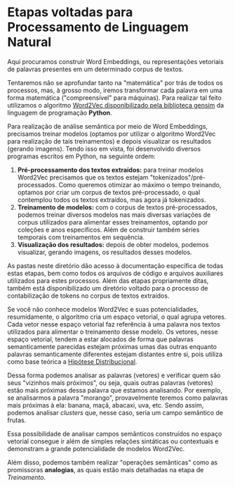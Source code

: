 # Etapas voltadas para Processamento de Linguagem Natural

Aqui procuramos construir Word Embeddings, ou representações vetoriais de palavras presentes em um determinado corpus de textos.

Tentaremos não se aprofundar tanto na "matemática" por trás de todos os processos, mas, à grosso modo, iremos transformar cada palavra em uma forma matemática ("compreensível" para máquinas). Para realizar tal feito utilizamos o algoritmo [Word2Vec disponibilizado pela biblioteca gensim](https://radimrehurek.com/gensim/auto_examples/tutorials/run_word2vec.html) da linguagem de programação **Python**. 

Para realização de análise semântica por meio de Word Embeddings, precisamos treinar modelos (optamos por utilizar o algoritmo Word2Vec para realização de tais treinamentos) e depois visualizar os resultados (gerando imagens). Tendo isso em vista, foi desenvolvido diversos programas escritos em Python, na seguinte ordem:

1. **Pré-processamento dos textos extraídos:** para treinar modelos Word2Vec precisamos que os textos estejam "tokenizados"/pré-processados. Como queremos otimizar ao máximo o tempo treinando, optamos por criar um corpus de textos pré-processado, o qual contemplou todos os textos extraídos, mas agora já tokenizados.
2. **Treinamento de modelos:** com o corpus de textos pré-processados, podemos treinar diversos modelos nas mais diversas variações de corpus utilizados para alimentar esses treinamentos, optando por coleções e anos específicos. Além de construir também séries temporais com treinamentos em sequência.
3. **Visualização dos resultados:** depois de obter modelos, podemos visualizar, gerando imagens, os resultados desses modelos.

As pastas neste diretório dão acesso à documentação específica de todas estas etapas, bem como todos os arquivos de código e arquivos auxiliares utilizados para estes processos. Além das etapas propriamente ditas, também está disponibilizado um diretório voltado para o processo de contabilização de tokens no corpus de textos extraídos.

Se você não conhece modelos Word2Vec e suas potencialidades, resumidamente, o algoritmo cria um espaço vetorial, o qual agrupa vetores. Cada vetor nesse espaço vetorial faz referência à uma palavra nos textos utilizados para alimentar o treinamento desse modelo. Os vetores, nesse espaço vetorial, tendem a estar alocados de forma que palavras semanticamente parecidas estejam próximas umas das outras enquanto palavras semanticamente diferentes estejam distantes entre si, pois utiliza como base teórica a [Hipótese Distribucional](https://brasileiraspln.com/livro-pln/1a-edicao/parte5/cap10/cap10.html#:~:text=A%20sem%C3%A2ntica%20distribucional%20%C3%A9%20ancorada,ter%20significado%20similar%20ou%20aproximado.).

Dessa forma podemos analisar as palavras (vetores) e verificar quem são seus "vizinhos mais próximos", ou seja, quais outras palavras (vetores) estão mais próximas dessa palavra que estamos analisando. Por exemplo, se analisarmos a palavra "morango", provavelmente teremos como palavras mais próximas à ela: banana, maçã, abacaxi, uva, etc. Sendo assim, podemos analisar *clusters* que, nesse caso, seria um campo semântico de frutas.

Essa possibilidade de analisar campos semânticos construídos no espaço vetorial consegue ir além de simples relações sintáticas ou contextuais e demonstram a grande potencialidade de modelos Word2Vec.

Além disso, podemos também realizar "operações semânticas" como as promissoras **analogias**, as quais estão mais detalhadas na etapa de *Treinamento*.
